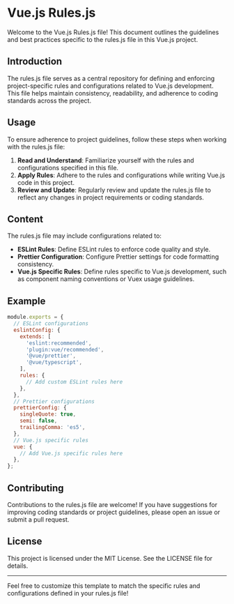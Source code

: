 # Vue.js Rules.js

Welcome to the Vue.js Rules.js file! This document outlines the guidelines and best practices specific to the rules.js file in this Vue.js project.
## Introduction

The rules.js file serves as a central repository for defining and enforcing project-specific rules and configurations related to Vue.js development. This file helps maintain consistency, readability, and adherence to coding standards across the project.

## Usage

To ensure adherence to project guidelines, follow these steps when working with the rules.js file:

1.  **Read and Understand**: Familiarize yourself with the rules and configurations specified in this file.
2.  **Apply Rules**: Adhere to the rules and configurations while writing Vue.js code in this project.
3.  **Review and Update**: Regularly review and update the rules.js file to reflect any changes in project requirements or coding standards.

## Content

The rules.js file may include configurations related to:

-   **ESLint Rules**: Define ESLint rules to enforce code quality and style.
-   **Prettier Configuration**: Configure Prettier settings for code formatting consistency.
-   **Vue.js Specific Rules**: Define rules specific to Vue.js development, such as component naming conventions or Vuex usage guidelines.

## Example

```js
module.exports = {
  // ESLint configurations
  eslintConfig: {
    extends: [
      'eslint:recommended',
      'plugin:vue/recommended',
      '@vue/prettier',
      '@vue/typescript',
    ],
    rules: {
      // Add custom ESLint rules here
    },
  },
  // Prettier configurations
  prettierConfig: {
    singleQuote: true,
    semi: false,
    trailingComma: 'es5',
  },
  // Vue.js specific rules
  vue: {
    // Add Vue.js specific rules here
  },
};
```

## Contributing

Contributions to the rules.js file are welcome! If you have suggestions for improving coding standards or project guidelines, please open an issue or submit a pull request.

## License

This project is licensed under the MIT License. See the LICENSE file for details.

----------

Feel free to customize this template to match the specific rules and configurations defined in your rules.js file!
